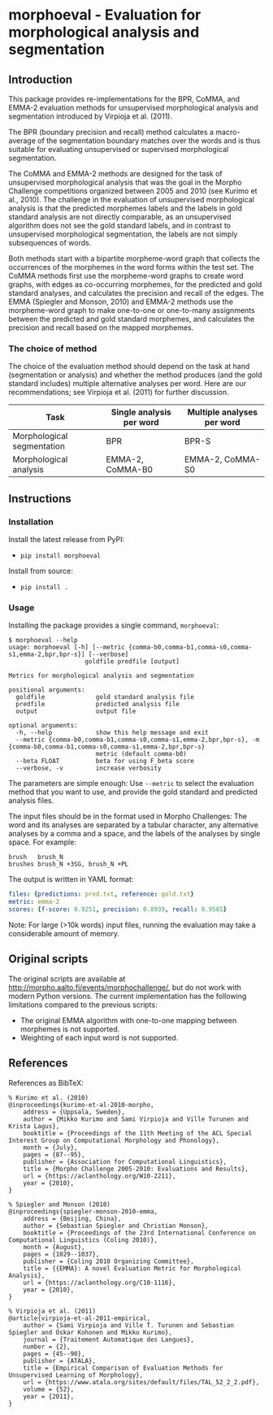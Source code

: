 # morphoeval - Evaluation for morphological analysis and segmentation

## Introduction

This package provides re-implementations for the BPR, CoMMA, and
EMMA-2 evaluation methods for unsupervised morphological analysis and
segmentation introduced by Virpioja et al. (2011).

The BPR (boundary precision and recall) method calculates a
macro-average of the segmentation boundary matches over the words and
is thus suitable for evaluating unsupervised or supervised
morphological segmentation.

The CoMMA and EMMA-2 methods are designed for the task of unsupervised
morphological analysis that was the goal in the Morpho Challenge
competitions organized between 2005 and 2010 (see Kurimo et al.,
2010). The challenge in the evaluation of unsupervised morphological
analysis is that the predicted morphemes labels and the labels in gold
standard analysis are not directly comparable, as an unsupervised
algorithm does not see the gold standard labels, and in contrast to
unsupervised morphological segmentation, the labels are not simply
subsequences of words.

Both methods start with a bipartite morpheme-word graph that collects
the occurrences of the morphemes in the word forms within the test
set. The CoMMA methods first use the morpheme-word graphs to create
word graphs, with edges as co-occurring morphemes, for the predicted
and gold standard analyses, and calculates the precision and recall of
the edges. The EMMA (Spiegler and Monson, 2010) and EMMA-2 methods use
the morpheme-word graph to make one-to-one or one-to-many assignments
between the predicted and gold standard morphemes, and calculates the
precision and recall based on the mapped morphemes.

### The choice of method

The choice of the evaluation method should depend on the task at hand
(segmentation or analysis) and whether the method produces (and the
gold standard includes) multiple alternative analyses per word. Here
are our recommendations; see Virpioja et al. (2011) for further
discussion.

| Task                       | Single analysis per word | Multiple analyses per word |
|----------------------------|--------------------------|----------------------------|
| Morphological segmentation | BPR                      | BPR-S                      |
| Morphological analysis     | EMMA-2, CoMMA-B0         | EMMA-2, CoMMA-S0           |

## Instructions

### Installation

Install the latest release from PyPI:
* `pip install morphoeval`

Install from source:
* `pip install .`

### Usage

Installing the package provides a single command, `morphoeval`:

```
$ morphoeval --help
usage: morphoeval [-h] [--metric {comma-b0,comma-b1,comma-s0,comma-s1,emma-2,bpr,bpr-s}] [--verbose]
                     goldfile predfile [output]

Metrics for morphological analysis and segmentation

positional arguments:
  goldfile              gold standard analysis file
  predfile              predicted analysis file
  output                output file

optional arguments:
  -h, --help            show this help message and exit
  --metric {comma-b0,comma-b1,comma-s0,comma-s1,emma-2,bpr,bpr-s}, -m {comma-b0,comma-b1,comma-s0,comma-s1,emma-2,bpr,bpr-s}
                        metric (default comma-b0)
  --beta FLOAT          beta for using F_beta score
  --verbose, -v         increase verbosity
```

The parameters are simple enough: Use `--metric` to select the
evaluation method that you want to use, and provide the gold standard
and predicted analysis files.

The input files should be in the format used in Morpho Challenges:
The word and its analyses are separated by a tabular character, any
alternative analyses by a comma and a space, and the labels of the
analyses by single space. For example:

```
brush	brush_N
brushes	brush_N +3SG, brush_N +PL
```

The output is written in YAML format:

```yaml
files: {predictions: pred.txt, reference: gold.txt}
metric: emma-2
scores: {f-score: 0.9251, precision: 0.8939, recall: 0.9585}
```

Note: For large (>10k words) input files, running the evaluation may
take a considerable amount of memory.

## Original scripts

The original scripts are available at
http://morpho.aalto.fi/events/morphochallenge/, but do not work with
modern Python versions. The current implementation has the following
limitations compared to the previous scripts:

- The original EMMA algorithm with one-to-one mapping between
  morphemes is not supported.
- Weighting of each input word is not supported.

## References

References as BibTeX:

```
% Kurimo et al. (2010)
@inproceedings{kurimo-et-al-2010-morpho,
    address = {Uppsala, Sweden},
    author = {Mikko Kurimo and Sami Virpioja and Ville Turunen and Krista Lagus},
    booktitle = {Proceedings of the 11th Meeting of the ACL Special Interest Group on Computational Morphology and Phonology},
    month = {July},
    pages = {87--95},
    publisher = {Association for Computational Linguistics},
    title = {Morpho Challenge 2005-2010: Evaluations and Results},
    url = {https://aclanthology.org/W10-2211},
    year = {2010},
}

% Spiegler and Monson (2010)
@inproceedings{spiegler-monson-2010-emma,
    address = {Beijing, China},
    author = {Sebastian Spiegler and Christian Monson},
    booktitle = {Proceedings of the 23rd International Conference on Computational Linguistics (Coling 2010)},
    month = {August},
    pages = {1029--1037},
    publisher = {Coling 2010 Organizing Committee},
    title = {{EMMA}: A novel Evaluation Metric for Morphological Analysis},
    url = {https://aclanthology.org/C10-1116},
    year = {2010},
}

% Virpioja et al. (2011)
@article{virpioja-et-al-2011-empirical,
    author = {Sami Virpioja and Ville T. Turunen and Sebastian Spiegler and Oskar Kohonen and Mikko Kurimo},
    journal = {Traitement Automatique des Langues},
    number = {2},
    pages = {45--90},
    publisher = {ATALA},
    title = {Empirical Comparison of Evaluation Methods for Unsupervised Learning of Morphology},
    url = {https://www.atala.org/sites/default/files/TAL_52_2_2.pdf},
    volume = {52},
    year = {2011},
}
```
